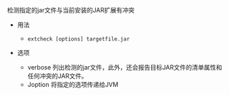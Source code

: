 检测指定的jar文件与当前安装的JAR扩展有冲突

- 用法
  - `extcheck [options] targetfile.jar`

- 选项
  - verbose   列出检测的jar文件，此外，还会报告目标JAR文件的清单属性和任何冲突的JAR文件。
  - Joption   将指定的选项传递给JVM
